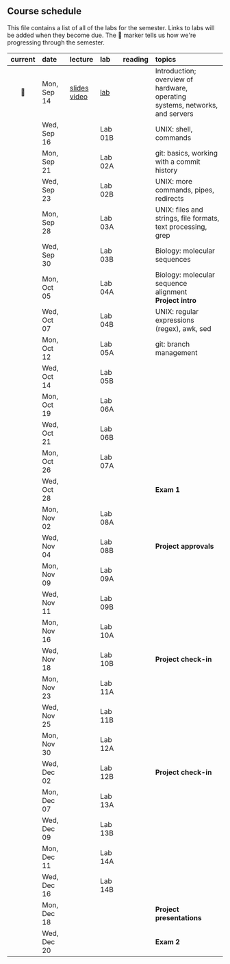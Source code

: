
## Course schedule

This file contains a list of all of the labs for the semester. Links to labs will be added when they become due. The :pig: marker tells us how we're progressing through the semester.

| current | date        | lecture | lab     | reading | topics |
| :-:     | :--         | :-      |   :-    | :--     | :--    |
|   :pig: | Mon, Sep 14 | <a href="https://github.com/WUSTL-Biol4220/home/raw/master/lectures/lect_01A.pdf">slides</a><br><a href="https://wustl.zoom.us/rec/share/xVUbAqcq2UKZY69q7A4uFFs6QqkuYjnN8-t7HT3nY6MTlWLIhWxb5mHuK4ER6Hp8._TbxHG2tCex6TQ-M?startTime=1600105741000">video</a> | [lab](labs/lab_01A.md) | | Introduction; overview of hardware, operating<br>systems, networks, and servers |
|         | Wed, Sep 16 |         | Lab 01B | | UNIX: shell, commands |
|         | Mon, Sep 21 |         | Lab 02A |  | git: basics, working with a commit history  |
|         | Wed, Sep 23 |         | Lab 02B |  | UNIX: more commands, pipes, redirects |
|         | Mon, Sep 28 |         | Lab 03A |  | UNIX: files and strings, file formats,<br>text processing, grep |
|         | Wed, Sep 30 |         | Lab 03B |  | Biology: molecular sequences |
|         | Mon, Oct 05 |         | Lab 04A |  | Biology: molecular sequence alignment<br>**Project intro** |
|         | Wed, Oct 07 |         | Lab 04B |  | UNIX: regular expressions (regex), awk, sed   |
|         | Mon, Oct 12 |         | Lab 05A |  | git: branch management |
|         | Wed, Oct 14 |         | Lab 05B |  |  |
|         | Mon, Oct 19 |         | Lab 06A |  |  |
|         | Wed, Oct 21 |         | Lab 06B |  |  |
|         | Mon, Oct 26 |         | Lab 07A |  |  |
|         | Wed, Oct 28 |         |         |  |  **Exam 1** |
|         | Mon, Nov 02 |         | Lab 08A |  |  |
|         | Wed, Nov 04 |         | Lab 08B |  | **Project approvals** |
|         | Mon, Nov 09 |         | Lab 09A |  |  |
|         | Wed, Nov 11 |         | Lab 09B |  |  |
|         | Mon, Nov 16 |         | Lab 10A |  |  |
|         | Wed, Nov 18 |         | Lab 10B |  | **Project check-in**  |
|         | Mon, Nov 23 |         | Lab 11A |  |   |
|         | Wed, Nov 25 |         | Lab 11B |  |   |
|         | Mon, Nov 30 |         | Lab 12A |  |   |
|         | Wed, Dec 02 |         | Lab 12B |  | **Project check-in**   |
|         | Mon, Dec 07 |         | Lab 13A |  |   |
|         | Wed, Dec 09 |         | Lab 13B |  |   |
|         | Mon, Dec 11 |         | Lab 14A |  |   |
|         | Wed, Dec 16 |         | Lab 14B |  |   |
|         | Mon, Dec 18 |         |         |  | **Project presentations**  |
|         | Wed, Dec 20 |         |         |  | **Exam 2**  |
